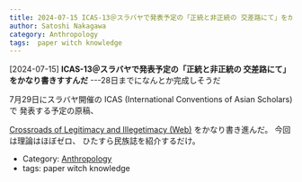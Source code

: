 ```yaml
---
title: 2024-07-15 ICAS-13＠スラバヤで発表予定の「正統と非正統の 交差路にて」をかなり書きすすんだ ---28日までになんとか完成しそうだ
author: Satoshi Nakagawa
category: Anthropology
tags:  paper witch knowledge
---
```


[2024-07-15] **ICAS-13＠スラバヤで発表予定の「正統と非正統の 交差路にて」をかなり書きすすんだ**  ---28日までになんとか完成しそうだ

 7月29日にスラバヤ開催の
ICAS (International Conventions of Asian Scholars) で
発表する予定の原稿、

[Crossroads of Legitimacy and Illegetimacy (Web)](http://www.merapano.net/~satoshi/anthrop/works/paper-0-md/transmission.html)
をかなり書き進んだ。
今回は理論はほぼゼロ、
ひたすら民族誌を紹介するだけ。

- Category: [Anthropology](https://merapano.github.io/categories.html#Anthropology)
- tags:  paper witch knowledge
